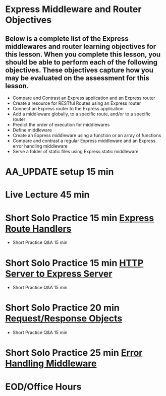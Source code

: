 # Express Middleware and Router Objectives

## Below is a complete list of the Express middlewares and router learning objectives for this lesson. When you complete this lesson, you should be able to perform each of the following objectives. These objectives capture how you may be evaluated on the assessment for this lesson.

- Compare and Contrast an Express application and an Express router
- Create a resource for RESTful Routes using an Express router
- Connect an Express router to the Express application
- Add a middleware globally, to a specific route, and/or to a specific router
- Predict the order of execution for middlewares
- Define middleware
- Create an Express middleware using a function or an array of functions
- Compare and contrast a regular Express middleware and an Express error handling middleware
- Serve a folder of static files using Express.static middleware

# AA_UPDATE setup 15 min

# Live Lecture 45 min

# Short Solo Practice 15 min [Express Route Handlers](https://open.appacademy.io/learn/js-py---pt-aug-2022-online/week-19---express/practice--express-route-handlers)

- Short Practice Q&A 15 min

# Short Solo Practice 15 min [HTTP Server to Express Server](https://open.appacademy.io/learn/js-py---pt-aug-2022-online/week-19---express/practice--http-server-to-express-server)

- Short Practice Q&A 15 min

# Short Solo Practice 20 min [Request/Response Objects](https://open.appacademy.io/learn/js-py---pt-aug-2022-online/week-19---express/practice--express-request-response-objects)

- Short Practice Q&A 15 min

# Short Solo Practice 25 min [Error Handling Middleware](https://open.appacademy.io/learn/js-py---pt-aug-2022-online/week-19---express/practice--error-handling-middleware)

# EOD/Office Hours
